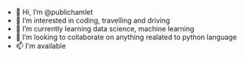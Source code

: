 - 👋 Hi, I’m @publichamlet
- 👀 I’m interested in coding, travelling and driving
- 🌱 I’m currently learning data science, machine learning
- 💞️ I’m looking to collaborate on anything realated to python language
- 📫 I'm available 

<!---
publichamlet/publichamlet is a ✨ special ✨ repository because its `README.md` (this file) appears on your GitHub profile.
You can click the Preview link to take a look at your changes.
--->
